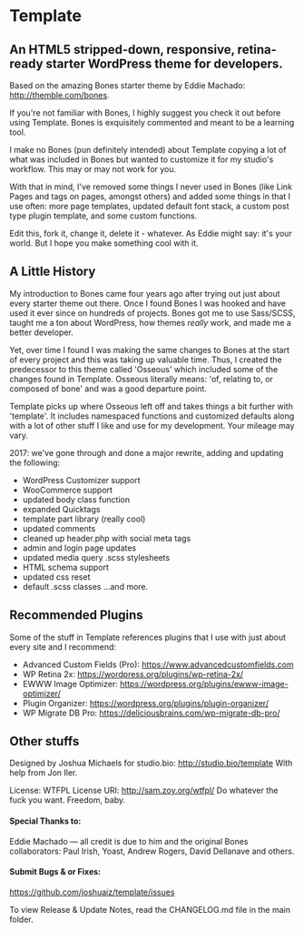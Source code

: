 # Template
## An HTML5 stripped-down, responsive, retina-ready starter WordPress theme for developers.

Based on the amazing Bones starter theme by Eddie Machado: http://themble.com/bones.

If you're not familiar with Bones, I highly suggest you check it out before using Template. Bones is exquisitely commented and meant to be a learning tool.

I make no Bones (pun definitely intended) about Template copying a lot of what was included in Bones but wanted to customize it for my studio's workflow. This may or may not work for you.

With that in mind, I've removed some things I never used in Bones (like Link Pages and tags on pages, amongst others) and added some things in that I use often: more page templates, updated default font stack, a custom post type plugin template, and some custom functions.

Edit this, fork it, change it, delete it - whatever. As Eddie might say: it's your world. But I hope you make something cool with it.

## A Little History
My introduction to Bones came four years ago after trying out just about every starter theme out there. Once I found Bones I was hooked and have used it ever since on hundreds of projects. Bones got me to use Sass/SCSS, taught me a ton about WordPress, how themes *really* work, and made me a better developer.

Yet, over time I found I was making the same changes to Bones at the start of every project and this was taking up valuable time. Thus, I created the predecessor to this theme called 'Osseous' which included some of the changes found in Template. Osseous literally means: 'of, relating to, or composed of bone' and was a good departure point.

Template picks up where Osseous left off and takes things a bit further with 'template'. It includes namespaced functions and customized defaults along with a lot of other stuff I like and use for my development. Your mileage may vary.

2017: we've gone through and done a major rewrite, adding and updating the following:
- WordPress Customizer support
- WooCommerce support
- updated body class function
- expanded Quicktags
- template part library (really cool)
- updated comments
- cleaned up header.php with social meta tags
- admin and login page updates
- updated media query .scss stylesheets
- HTML schema support
- updated css reset
- default .scss classes
...and more.

## Recommended Plugins
Some of the stuff in Template references plugins that I use with just about every site and I recommend:
- Advanced Custom Fields (Pro): https://www.advancedcustomfields.com
- WP Retina 2x: https://wordpress.org/plugins/wp-retina-2x/
- EWWW Image Optimizer: https://wordpress.org/plugins/ewww-image-optimizer/
- Plugin Organizer: https://wordpress.org/plugins/plugin-organizer/
- WP Migrate DB Pro: https://deliciousbrains.com/wp-migrate-db-pro/

## Other stuffs
Designed by Joshua Michaels for studio.bio: http://studio.bio/template
With help from Jon Iler.

License: WTFPL
License URI: http://sam.zoy.org/wtfpl/
Do whatever the fuck you want. Freedom, baby.

#### Special Thanks to:
Eddie Machado — all credit is due to him and the original Bones collaborators: Paul Irish, Yoast, Andrew Rogers, David Dellanave and others.


#### Submit Bugs & or Fixes:
https://github.com/joshuaiz/template/issues

To view Release & Update Notes, read the CHANGELOG.md file in the main folder.